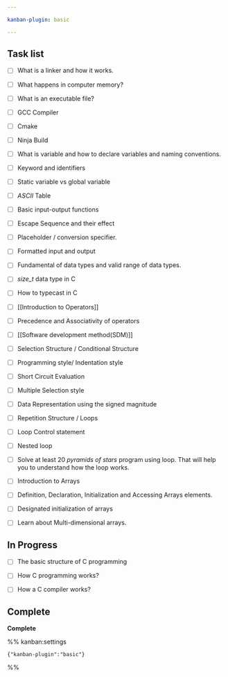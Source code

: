 ```yaml
---

kanban-plugin: basic

---
```


## Task list

- [ ] What is a linker and how it works.
- [ ] What happens in computer memory?
- [ ] What is an executable file?
- [ ] GCC Compiler
- [ ] Cmake
- [ ] Ninja Build
- [ ] What is variable and how to declare variables and naming conventions.
- [ ] Keyword and identifiers
- [ ] Static variable vs global variable
- [ ] _ASCII_ Table
- [ ] Basic input-output functions
- [ ] Escape Sequence and their effect
- [ ] Placeholder / conversion specifier.
- [ ] Formatted input and output
- [ ] Fundamental of data types and valid range of data types.
- [ ] _size_t_ data type in C
- [ ] How to typecast in C
- [ ] [[Introduction to Operators]]
- [ ] Precedence and Associativity of operators
- [ ] [[Software development method(SDM)]]
- [ ] Selection Structure / Conditional Structure
- [ ] Programming style/ Indentation style
- [ ] Short Circuit Evaluation
- [ ] Multiple Selection style
- [ ] Data Representation using the signed magnitude
- [ ] Repetition Structure / Loops
- [ ] Loop Control statement
- [ ] Nested loop
- [ ] Solve at least 20 _pyramids of stars_ program using loop. That will help you to understand how the loop works.
- [ ] Introduction to Arrays
- [ ] Definition, Declaration, Initialization and Accessing Arrays elements.
- [ ] Designated initialization of arrays
- [ ] Learn about Multi-dimensional arrays.


## In Progress

- [ ] The basic structure of C programming
- [ ] How C programming works?
- [ ] How a C compiler works?


## Complete

**Complete**




%% kanban:settings
```
{"kanban-plugin":"basic"}
```
%%